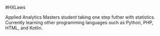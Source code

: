 
#HXLaws


Applied Analytics Masters student taking one step futher with statistics. Currently learning other programming languages such as Python, PHP, HTML, and Kotlin. 
